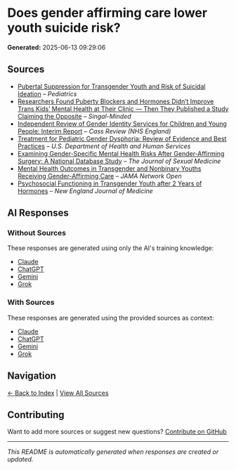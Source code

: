 # Does gender affirming care lower youth suicide risk?

**Generated:** 2025-06-13 09:29:06

## Sources

* [Pubertal Suppression for Transgender Youth and Risk of Suicidal Ideation](https://publications.aap.org/pediatrics/article-abstract/145/2/e20191725/68259/Pubertal-Suppression-for-Transgender-Youth-and?redirectedFrom=fulltext) – *Pediatrics*
* [Researchers Found Puberty Blockers and Hormones Didn’t Improve Trans Kids’ Mental Health at Their Clinic — Then They Published a Study Claiming the Opposite](https://jessesingal.substack.com/p/researchers-found-puberty-blockers) – *Singal-Minded*
* [Independent Review of Gender Identity Services for Children and Young People: Interim Report](https://webarchive.nationalarchives.gov.uk/ukgwa/20250310143846mp_/https://cass.independent-review.uk/wp-content/uploads/2022/03/Cass-Review-Interim-Report-Final-Web-Accessible.pdf) – *Cass Review (NHS England)*
* [Treatment for Pediatric Gender Dysphoria: Review of Evidence and Best Practices](https://archive.jwest.org/Research/DHHS2025-GenderDysphoria.pdf) – *U.S. Department of Health and Human Services*
* [Examining Gender-Specific Mental Health Risks After Gender-Affirming Surgery: A National Database Study](https://academic.oup.com/jsm/article-abstract/22/4/645/8042063) – *The Journal of Sexual Medicine*
* [Mental Health Outcomes in Transgender and Nonbinary Youths Receiving Gender-Affirming Care](https://pubmed.ncbi.nlm.nih.gov/35212746/) – *JAMA Network Open* 
* [Psychosocial Functioning in Transgender Youth after 2 Years of Hormones](https://pubmed.ncbi.nlm.nih.gov/36652355/) – *New England Journal of Medicine* 


## AI Responses

### Without Sources
These responses are generated using only the AI's training knowledge:

- [Claude](response-claude-default.md)
- [ChatGPT](response-chatgpt-default.md)
- [Gemini](response-gemini-default.md)
- [Grok](response-grok-default.md)

### With Sources
These responses are generated using the provided sources as context:

- [Claude](response-claude-sources.md)
- [ChatGPT](response-chatgpt-sources.md)
- [Gemini](response-gemini-sources.md)
- [Grok](response-grok-sources.md)

## Navigation

[← Back to Index](../README.md) | [View All Sources](../allsources.md)

## Contributing

Want to add more sources or suggest new questions? [Contribute on GitHub](https://github.com/justinwest/SuggestedSources)

---

*This README is automatically generated when responses are created or updated.*
